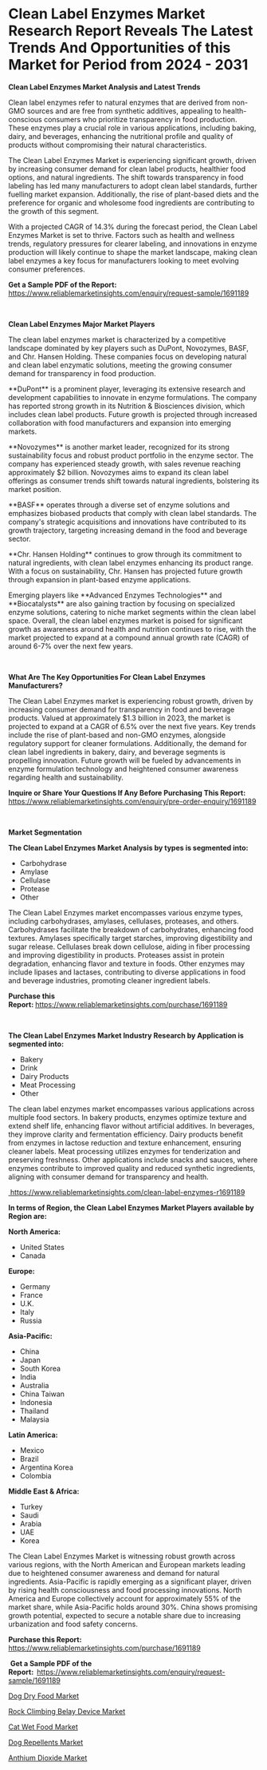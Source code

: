 <p><h1>Clean Label Enzymes Market Research Report Reveals The Latest Trends And Opportunities of this Market for Period from 2024 - 2031</h1></p><p><strong>Clean Label Enzymes Market Analysis and Latest Trends</strong></p>
<p><p>Clean label enzymes refer to natural enzymes that are derived from non-GMO sources and are free from synthetic additives, appealing to health-conscious consumers who prioritize transparency in food production. These enzymes play a crucial role in various applications, including baking, dairy, and beverages, enhancing the nutritional profile and quality of products without compromising their natural characteristics.</p><p>The Clean Label Enzymes Market is experiencing significant growth, driven by increasing consumer demand for clean label products, healthier food options, and natural ingredients. The shift towards transparency in food labeling has led many manufacturers to adopt clean label standards, further fuelling market expansion. Additionally, the rise of plant-based diets and the preference for organic and wholesome food ingredients are contributing to the growth of this segment.</p><p>With a projected CAGR of 14.3% during the forecast period, the Clean Label Enzymes Market is set to thrive. Factors such as health and wellness trends, regulatory pressures for clearer labeling, and innovations in enzyme production will likely continue to shape the market landscape, making clean label enzymes a key focus for manufacturers looking to meet evolving consumer preferences.</p></p>
<p><strong>Get a Sample PDF of the Report:&nbsp;</strong> <a href="https://www.reliablemarketinsights.com/enquiry/request-sample/1691189?utm_campaign=1622&utm_medium=2&utm_source=Github&utm_content=ia&utm_term=17102024&utm_id=clean-label-enzymes">https://www.reliablemarketinsights.com/enquiry/request-sample/1691189</a></p>
<p>&nbsp;</p>
<p><strong>Clean Label Enzymes Major Market Players</strong></p>
<p><p>The clean label enzymes market is characterized by a competitive landscape dominated by key players such as DuPont, Novozymes, BASF, and Chr. Hansen Holding. These companies focus on developing natural and clean label enzymatic solutions, meeting the growing consumer demand for transparency in food production.</p><p>**DuPont** is a prominent player, leveraging its extensive research and development capabilities to innovate in enzyme formulations. The company has reported strong growth in its Nutrition & Biosciences division, which includes clean label products. Future growth is projected through increased collaboration with food manufacturers and expansion into emerging markets.</p><p>**Novozymes** is another market leader, recognized for its strong sustainability focus and robust product portfolio in the enzyme sector. The company has experienced steady growth, with sales revenue reaching approximately $2 billion. Novozymes aims to expand its clean label offerings as consumer trends shift towards natural ingredients, bolstering its market position.</p><p>**BASF** operates through a diverse set of enzyme solutions and emphasizes biobased products that comply with clean label standards. The company's strategic acquisitions and innovations have contributed to its growth trajectory, targeting increasing demand in the food and beverage sector.</p><p>**Chr. Hansen Holding** continues to grow through its commitment to natural ingredients, with clean label enzymes enhancing its product range. With a focus on sustainability, Chr. Hansen has projected future growth through expansion in plant-based enzyme applications.</p><p>Emerging players like **Advanced Enzymes Technologies** and **Biocatalysts** are also gaining traction by focusing on specialized enzyme solutions, catering to niche market segments within the clean label space. Overall, the clean label enzymes market is poised for significant growth as awareness around health and nutrition continues to rise, with the market projected to expand at a compound annual growth rate (CAGR) of around 6-7% over the next few years.</p></p>
<p>&nbsp;</p>
<p><strong>What Are The Key Opportunities For Clean Label Enzymes Manufacturers?</strong></p>
<p><p>The Clean Label Enzymes market is experiencing robust growth, driven by increasing consumer demand for transparency in food and beverage products. Valued at approximately $1.3 billion in 2023, the market is projected to expand at a CAGR of 6.5% over the next five years. Key trends include the rise of plant-based and non-GMO enzymes, alongside regulatory support for cleaner formulations. Additionally, the demand for clean label ingredients in bakery, dairy, and beverage segments is propelling innovation. Future growth will be fueled by advancements in enzyme formulation technology and heightened consumer awareness regarding health and sustainability.</p></p>
<p><strong>Inquire or Share Your Questions If Any Before Purchasing This Report:</strong> <a href="https://www.reliablemarketinsights.com/enquiry/pre-order-enquiry/1691189?utm_campaign=1622&utm_medium=2&utm_source=Github&utm_content=ia&utm_term=17102024&utm_id=clean-label-enzymes">https://www.reliablemarketinsights.com/enquiry/pre-order-enquiry/1691189</a></p>
<p>&nbsp;</p>
<p><strong>Market Segmentation</strong></p>
<p><strong>The Clean Label Enzymes Market Analysis by types is segmented into:</strong></p>
<p><ul><li>Carbohydrase</li><li>Amylase</li><li>Cellulase</li><li>Protease</li><li>Other</li></ul></p>
<p><p>The Clean Label Enzymes market encompasses various enzyme types, including carbohydrases, amylases, cellulases, proteases, and others. Carbohydrases facilitate the breakdown of carbohydrates, enhancing food textures. Amylases specifically target starches, improving digestibility and sugar release. Cellulases break down cellulose, aiding in fiber processing and improving digestibility in products. Proteases assist in protein degradation, enhancing flavor and texture in foods. Other enzymes may include lipases and lactases, contributing to diverse applications in food and beverage industries, promoting cleaner ingredient labels.</p></p>
<p><strong>Purchase this Report:&nbsp;</strong><a href="https://www.reliablemarketinsights.com/purchase/1691189?utm_campaign=1622&utm_medium=2&utm_source=Github&utm_content=ia&utm_term=17102024&utm_id=clean-label-enzymes">https://www.reliablemarketinsights.com/purchase/1691189</a></p>
<p>&nbsp;</p>
<p><strong>The Clean Label Enzymes Market Industry Research by Application is segmented into:</strong></p>
<p><ul><li>Bakery</li><li>Drink</li><li>Dairy Products</li><li>Meat Processing</li><li>Other</li></ul></p>
<p><p>The clean label enzymes market encompasses various applications across multiple food sectors. In bakery products, enzymes optimize texture and extend shelf life, enhancing flavor without artificial additives. In beverages, they improve clarity and fermentation efficiency. Dairy products benefit from enzymes in lactose reduction and texture enhancement, ensuring cleaner labels. Meat processing utilizes enzymes for tenderization and preserving freshness. Other applications include snacks and sauces, where enzymes contribute to improved quality and reduced synthetic ingredients, aligning with consumer demand for transparency and health.</p></p>
<p><a href="https://www.reliablemarketinsights.com/clean-label-enzymes-r1691189?utm_campaign=1622&utm_medium=2&utm_source=Github&utm_content=ia&utm_term=17102024&utm_id=clean-label-enzymes">&nbsp;https://www.reliablemarketinsights.com/clean-label-enzymes-r1691189</a></p>
<p><strong>In terms of Region, the Clean Label Enzymes Market Players available by Region are:</strong></p>
<p>
    <p> <strong> North America: </strong>
        <ul>
            <li>United States</li>
            <li>Canada</li>
        </ul>
        </p> 
    <p> <strong> Europe: </strong>
        <ul>
            <li>Germany</li>
            <li>France</li>
            <li>U.K.</li>
            <li>Italy</li>
            <li>Russia</li>
        </ul>
        </p> 
    <p> <strong> Asia-Pacific: </strong>
        <ul>
            <li>China</li>
            <li>Japan</li>
            <li>South Korea</li>
            <li>India</li>
            <li>Australia</li>
            <li>China Taiwan</li>
            <li>Indonesia</li>
            <li>Thailand</li>
            <li>Malaysia</li>
        </ul>
        </p> 
    <p> <strong> Latin America: </strong>
        <ul>
            <li>Mexico</li>
            <li>Brazil</li>
            <li>Argentina Korea</li>
            <li>Colombia</li>
        </ul>
        </p> 
    <p> <strong> Middle East & Africa: </strong>
        <ul>
            <li>Turkey</li>
            <li>Saudi</li>
            <li>Arabia</li>
            <li>UAE</li>
            <li>Korea</li>
        </ul>
    </p>
    </p>
<p><p>The Clean Label Enzymes Market is witnessing robust growth across various regions, with the North American and European markets leading due to heightened consumer awareness and demand for natural ingredients. Asia-Pacific is rapidly emerging as a significant player, driven by rising health consciousness and food processing innovations. North America and Europe collectively account for approximately 55% of the market share, while Asia-Pacific holds around 30%. China shows promising growth potential, expected to secure a notable share due to increasing urbanization and food safety concerns.</p></p>
<p><strong>Purchase this Report: </strong><a href="https://www.reliablemarketinsights.com/purchase/1691189?utm_campaign=1622&utm_medium=2&utm_source=Github&utm_content=ia&utm_term=17102024&utm_id=clean-label-enzymes">https://www.reliablemarketinsights.com/purchase/1691189</a></p>
<p>&nbsp;<strong>Get a Sample PDF of the Report:&nbsp;&nbsp;</strong><a href="https://www.reliablemarketinsights.com/enquiry/request-sample/1691189?utm_campaign=1622&utm_medium=2&utm_source=Github&utm_content=ia&utm_term=17102024&utm_id=clean-label-enzymes">https://www.reliablemarketinsights.com/enquiry/request-sample/1691189</a></p>
<p><strong></strong></p>
<p><p><a href="https://www.linkedin.com/pulse/dog-dry-food-market-outlook-complete-industry-analysis-2024-2031-yjswf?utm_campaign=1622&utm_medium=2&utm_source=Github&utm_content=ia&utm_term=17102024&utm_id=clean-label-enzymes">Dog Dry Food Market</a></p><p><a href="https://www.linkedin.com/pulse/key-drivers-rock-climbing-belay-device-market-trends-future-vyuce?utm_campaign=1622&utm_medium=2&utm_source=Github&utm_content=ia&utm_term=17102024&utm_id=clean-label-enzymes">Rock Climbing Belay Device Market</a></p><p><a href="https://www.linkedin.com/pulse/cat-wet-food-market-global-share-ranking-overall-sales-demand-gkrff?utm_campaign=1622&utm_medium=2&utm_source=Github&utm_content=ia&utm_term=17102024&utm_id=clean-label-enzymes">Cat Wet Food Market</a></p><p><a href="https://www.linkedin.com/pulse/dog-repellents-market-navigating-challenges-unlocking-potential-bn8uf?utm_campaign=1622&utm_medium=2&utm_source=Github&utm_content=ia&utm_term=17102024&utm_id=clean-label-enzymes">Dog Repellents Market</a></p><p><a href="https://github.com/JosephineMcguire65/Market-Research-Report-List-1/blob/main/anthium-dioxide-market.md?utm_campaign=1622&utm_medium=2&utm_source=Github&utm_content=ia&utm_term=17102024&utm_id=clean-label-enzymes">Anthium Dioxide Market</a></p></p>